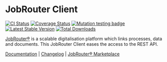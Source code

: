 # JobRouter Client

[![CI Status](https://github.com/brotkrueml/jobrouter-client/workflows/CI/badge.svg?branch=main)](https://github.com/brotkrueml/jobrouter-client/actions?query=workflow%3ACI)
[![Coverage Status](https://coveralls.io/repos/github/brotkrueml/jobrouter-client/badge.svg?branch=main)](https://coveralls.io/github/brotkrueml/jobrouter-client?branch=main)
[![Mutation testing badge](https://img.shields.io/endpoint?style=flat&url=https%3A%2F%2Fbadge-api.stryker-mutator.io%2Fgithub.com%2Fbrotkrueml%2Fjobrouter-client%2Fmain)](https://dashboard.stryker-mutator.io/reports/github.com/brotkrueml/jobrouter-client/main)
[![Latest Stable Version](https://img.shields.io/packagist/v/brotkrueml/jobrouter-client.svg?label=stable)](https://packagist.org/packages/brotkrueml/jobrouter-client)
[![Total Downloads](https://img.shields.io/packagist/dt/brotkrueml/jobrouter-client.svg)](https://packagist.org/packages/brotkrueml/jobrouter-client)

[JobRouter®](https://www.jobrouter.com/) is a scalable digitalisation platform which links processes, data and
documents. This JobRouter Client eases the access to the REST API.

[Documentation](https://github.com/jobrouter/php-rest-client/blob/main/docs/index.md) |
[Changelog](https://github.com/jobrouter/php-rest-client/blob/main/CHANGELOG.md) |
[JobRouter® Marketplace](https://marketplace.jobrouter.com/en/product/jobrouter-client/)
